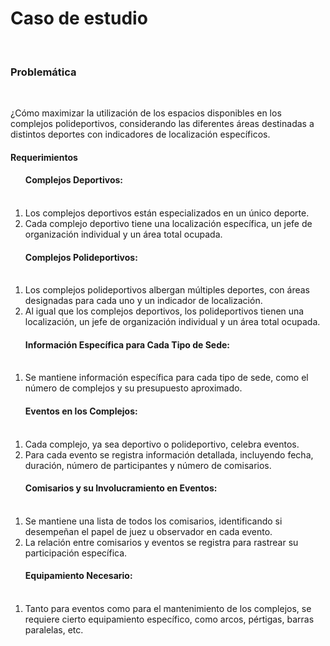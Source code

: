 <h1>Caso de estudio</h1>
<br>
<h3>Problemática</h3>
<br>
<p>¿Cómo maximizar la utilización de los espacios disponibles en los complejos polideportivos, considerando las diferentes áreas destinadas a distintos deportes con indicadores de localización específicos.</p>

<h4>Requerimientos</h4>

<ol>
    <h4>Complejos Deportivos:</h4>
    <br>
    <li>Los complejos deportivos están especializados en un único deporte.</li>
    <li>Cada complejo deportivo tiene una localización específica, un jefe de organización individual y un área total ocupada.</li>
</ol>
<ol>
    <h4>Complejos Polideportivos:</h4>
    <br>
    <li>Los complejos polideportivos albergan múltiples deportes, con áreas designadas para cada uno y un indicador de localización.</li>
    <li>Al igual que los complejos deportivos, los polideportivos tienen una localización, un jefe de organización individual y un área total ocupada.</li>
</ol>
<ol>
    <h4>Información Específica para Cada Tipo de Sede:</h4>
    <br>
    <li>Se mantiene información específica para cada tipo de sede, como el número de complejos y su presupuesto aproximado.</li>
</ol>
<ol>
    <h4>Eventos en los Complejos:</h4>
    <br>
    <li>Cada complejo, ya sea deportivo o polideportivo, celebra eventos.</li>
    <li>Para cada evento se registra información detallada, incluyendo fecha, duración, número de participantes y número de comisarios.</li>
</ol>
<ol>
    <h4>Comisarios y su Involucramiento en Eventos:</h4>
    <br>
    <li>Se mantiene una lista de todos los comisarios, identificando si desempeñan el papel de juez u observador en cada evento.</li>
    <li>La relación entre comisarios y eventos se registra para rastrear su participación específica.</li>
</ol>
<ol>
    <h4>Equipamiento Necesario:</h4>
    <br>
    <li>Tanto para eventos como para el mantenimiento de los complejos, se requiere cierto equipamiento específico, como arcos, pértigas, barras paralelas, etc.</li>
</ol>

